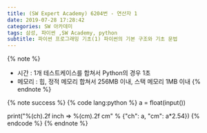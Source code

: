```yaml
---
title: (SW Expert Academy) 6204번 - 연산자 1
date: 2019-07-28 17:28:42
categories: SW 아카데미
tags: 삼성, 파이썬 ,SW Academy, python
subtitle: 파이썬 프로그래밍 기초(1) 파이썬의 기본 구조와 기초 문법
---
```


{% note %}
- 시간 : 1개 테스트케이스를 합쳐서 Python의 경우 1초
- 메모리 : 힙, 정적 메모리 합쳐서 256MB 이내, 스택 메모리 1MB 이내
{% endnote %}

{% note success %}
{% code lang:python %}
a = float(input())

print("%(ch).2f inch =>  %(cm).2f cm" % {"ch": a, "cm": a*2.54})
{% endcode %}
{% endnote %}
